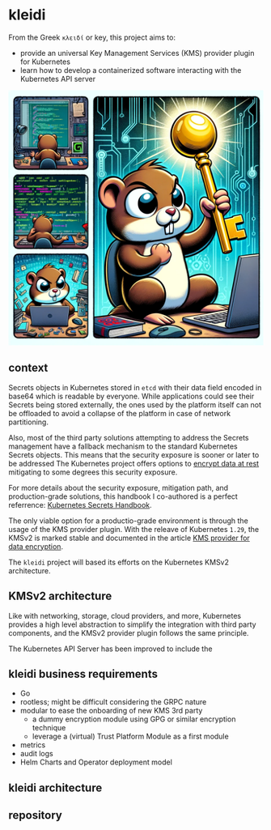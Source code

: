 # kleidi 

From the Greek ```κλειδί``` or key, this project aims to:  
* provide an universal Key Management Services (KMS) provider plugin for Kubernetes
* learn how to develop a containerized software interacting with the Kubernetes API server 

![kleidi](../images/DALL-E-kleidi_comic_strip.png)

## context
Secrets objects in Kubernetes stored in ```etcd``` with their data field encoded in base64 which is readable by everyone. While applications could see their Secrets being stored externally, the ones used by the platform itself can not be offloaded to avoid a collapse of the platform in case of network partitioning. 

Also, most of the third party solutions attempting to address the Secrets management have a fallback mechanism to the standard Kubernetes Secrets objects. This means that the security exposure is sooner or later to be addressed The Kubernetes project offers options to [encrypt data at rest](https://kubernetes.io/docs/tasks/administer-cluster/encrypt-data/) mitigating to some degrees this security exposure.   

For more details about the security exposure, mitigation path, and production-grade solutions, this handbook I co-authored is a perfect referrence: [Kubernetes Secrets Handbook](https://www.packtpub.com/product/kubernetes-secrets-handbook/).

The only viable option for a productio-grade environment is through the usage of the KMS provider plugin. With the releave of Kubernetes ```1.29```, the KMSv2 is marked stable and documented in the article [KMS provider for data encryption](https://kubernetes.io/docs/tasks/administer-cluster/kms-provider/). 

The ```kleidi``` project will based its efforts on the Kubernetes KMSv2 architecture. 

## KMSv2 architecture 

Like with networking, storage, cloud providers, and more, Kubernetes provides a high level abstraction to simplify the integration with third party components, and the KMSv2 provider plugin follows the same principle.   

The Kubernetes API Server has been improved to include the 

## kleidi business requirements

* Go
* rootless; might be difficult considering the GRPC nature
* modular to ease the onboarding of new KMS 3rd party
    * a dummy encryption module using GPG or similar encryption technique
    * leverage a (virtual) Trust Platform Module as a first module
* metrics 
* audit logs 
* Helm Charts and Operator deployment model

## kleidi architecture 


## repository


